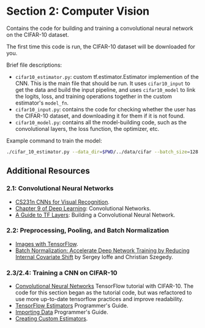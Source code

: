 # Section 2: Computer Vision

Contains the code for building and training a convolutional neural network on
the CIFAR-10 dataset.

The first time this code is run, the CIFAR-10 dataset will be downloaded for you. 

Brief file descriptions:
- `cifar10_estimator.py`: custom tf.estimator.Estimator implemention of the CNN. This is the main file that should be run. It uses `cifar10_input` to get the data and build the input pipeline, and uses `cifar10_model` to link the logits, loss, and training operations together in the custom estimator's `model_fn`.
- `cifar10_input.py`: contains the code for checking whether the user has the CIFAR-10 dataset, and downloading it for them if it is not found.
- `cifar10_model.py`: contains all the model-building code, such as the convolutional layers, the loss function, the optimizer, etc.

Example command to train the model:
```bash
./cifar_10_estimator.py --data_dir=$PWD/../data/cifar --batch_size=128
```

## Additional Resources

### 2.1: Convolutional Neural Networks

- [CS231n CNNs for Visual Recognition](http://cs231n.github.io/convolutional-networks/).
- [Chapter 9 of Deep Learning](https://www.deeplearningbook.org/contents/convnets.html): Convolutional Networks.
- [A Guide to TF Layers](https://www.tensorflow.org/tutorials/layers): Building a Convolutional Neural Network.

### 2.2: Preprocessing, Pooling, and Batch Normalization

- [Images with TensorFlow](https://www.tensorflow.org/api_guides/python/image).
- [Batch Normalization: Accelerate Deep Network Training by Reducing Internal Covariate Shift](arxiv.org/abs/1502.03167) by Sergey Ioffe and Christian Szegedy.

### 2.3/2.4: Training a CNN on CIFAR-10

- [Convolutional Neural Networks](https://www.tensorflow.org/tutorials/deep_cnn) TensorFlow tutorial with CIFAR-10. The code for this section began as the tutorial code, but was refactored to use more up-to-date tensorflow practices and improve readability.
- [TensorFlow Estimators](https://www.tensorflow.org/programmers_guide/estimators) Programmer's Guide.
- [Importing Data](https://www.tensorflow.org/programmers_guide/datasets) Programmer's Guide.
- [Creating Custom Estimators](https://www.tensorflow.org/get_started/custom_estimator).

